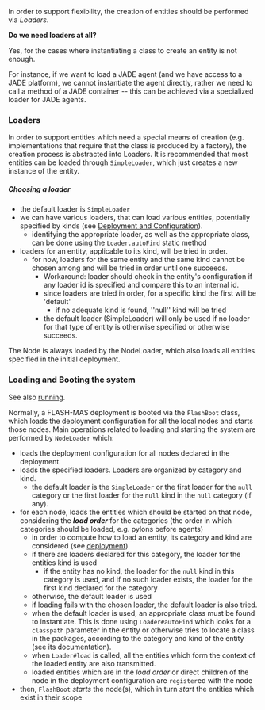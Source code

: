 <!--- ---------------------------------------------
Copyright (C) 2021 Andrei Olaru.

This file is part of Flash-MAS. The CONTRIBUTORS.md file lists people who have been previously involved with this project.

Flash-MAS is free software: you can redistribute it and/or modify it under the terms of the GNU General Public License as published by the Free Software Foundation, either version 3 of the License, or any later version.

Flash-MAS is distributed in the hope that it will be useful, but WITHOUT ANY WARRANTY; without even the implied warranty of MERCHANTABILITY or FITNESS FOR A PARTICULAR PURPOSE.  See the GNU General Public License for more details.

You should have received a copy of the GNU General Public License along with Flash-MAS.  If not, see <http://www.gnu.org/licenses/>.
--------------------------------------------- -->

In order to support flexibility, the creation of entities should be performed via *Loaders*.

**Do we need loaders at all?**

Yes, for the cases where instantiating a class to create an entity is not enough.

For instance, if we want to load a JADE agent (and we have access to a JADE platform), we cannot instantiate the agent directly, rather we need to call a method of a JADE container -- this can be achieved via a specialized loader for JADE agents.

### Loaders

In order to support entities which need a special means of creation (e.g. implementations that require that the class is produced by a factory), the creation process is abstracted into Loaders. It is recommended that most entities can be loaded through `SimpleLoader`, which just creates a new instance of the entity.

##### Choosing a loader

* the default loader is `SimpleLoader`
* we can have various loaders, that can load various entities, potentially specified by kinds (see [Deployment and Configuration](deployment.md)).
   * identifying the appropriate loader, as well as the appropriate class, can be done using the `Loader.autoFind` static method
* loaders for an entity, applicable to its kind, will be tried in order.
   * for now, loaders for the same entity and the same kind cannot be chosen among and will be tried in order until one succeeds.
      * Workaround: loader should check in the entity's configuration if any loader id is specified and compare this to an internal id.
      * since loaders are tried in order, for a specific kind the first will be 'default'
         * if no adequate kind is found, ''null'' kind will be tried
      * the default loader (SimpleLoader) will only be used if no loader for that type of entity is otherwise specified or otherwise succeeds.

The Node is always loaded by the NodeLoader, which also loads all entities specified in the initial deployment.

### Loading and Booting the system

See also [running](running.md).

Normally, a FLASH-MAS deployment is booted via the `FlashBoot` class, which loads the deployment configuration for all the local nodes and starts those nodes. Main operations related to loading and starting the system are performed by `NodeLoader` which:

* loads the deployment configuration for all nodes declared in the deployment.
* loads the specified loaders. Loaders are organized by category and kind.
   * the default loader is the `SimpleLoader` or the first loader for the `null` category or the first loader for the `null` kind in the `null` category (if any).
* for each node, loads the entities which should be started on that node, considering the ***load order*** for the categories (the order in which categories should be loaded, e.g. pylons before agents)
   * in order to compute how to load an entity, its category and kind are considered (see [deployment](deployment.md))
   * if there are loaders declared for this category, the loader for the entities kind is used
      * if the entity has no kind, the loader for the `null` kind in this category is used, and if no such loader exists, the loader for the first kind declared for the category
   * otherwise, the default loader is used
   * if loading fails with the chosen loader, the default loader is also tried.
   * when the default loader is used, an appropriate class must be found to instantiate. This is done using `Loader#autoFind` which looks for a `classpath` parameter in the entity or otherwise tries to locate a class in the packages, according to the category and kind of the entity (see its documentation).
   * when `Loader#load` is called, all the entities which form the context of the loaded entity are also transmitted.
   * loaded entities which are in the *load order* or direct children of the node in the deployment configuration are `register`ed with the node
* then, `FlashBoot` *starts* the node(s), which in turn *start* the entities which exist in their scope
